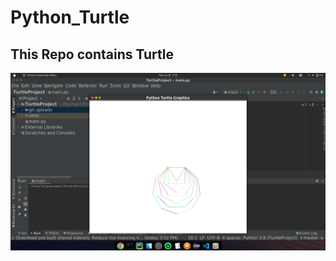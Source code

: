 # Python_Turtle


## This Repo contains Turtle 
![6 side diagram](https://github.com/ArunPrasanth-V/Python_Turtle/blob/main/Screenshot%20from%202022-01-10%2017-38-59.png)
